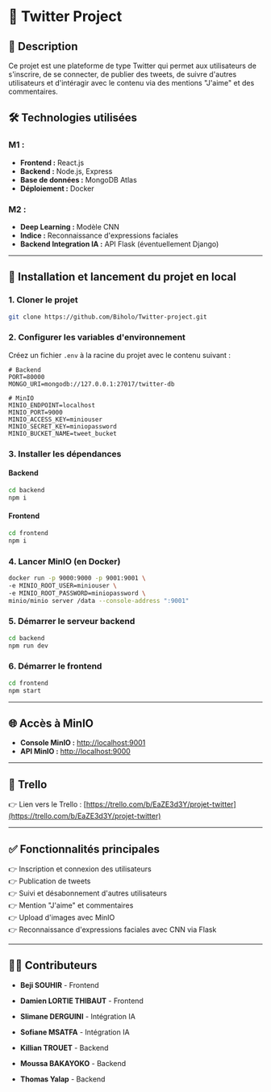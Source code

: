 # 🚀 Twitter Project

## 📌 Description

Ce projet est une plateforme de type Twitter qui permet aux utilisateurs de s'inscrire, de se connecter, de publier des tweets, de suivre d'autres utilisateurs et d'intéragir avec le contenu via des mentions "J'aime" et des commentaires.

## 🛠️ Technologies utilisées

### **M1 :**

- **Frontend :** React.js
- **Backend :** Node.js, Express
- **Base de données :** MongoDB Atlas
- **Déploiement :** Docker

### **M2 :**

- **Deep Learning :** Modèle CNN
- **Indice :** Reconnaissance d'expressions faciales
- **Backend Integration IA :** API Flask (éventuellement Django)

---

## 🚀 Installation et lancement du projet en local

### 1. **Cloner le projet**

```bash
git clone https://github.com/Biholo/Twitter-project.git
```

### 2. **Configurer les variables d'environnement**

Créez un fichier `.env` à la racine du projet avec le contenu suivant :

```env
# Backend
PORT=80000
MONGO_URI=mongodb://127.0.0.1:27017/twitter-db

# MinIO
MINIO_ENDPOINT=localhost
MINIO_PORT=9000
MINIO_ACCESS_KEY=miniouser
MINIO_SECRET_KEY=miniopassword
MINIO_BUCKET_NAME=tweet_bucket
```

### 3. **Installer les dépendances**

#### **Backend**

```bash
cd backend
npm i
```

#### **Frontend**

```bash
cd frontend
npm i
```

### 4. **Lancer MinIO (en Docker)**

```bash
docker run -p 9000:9000 -p 9001:9001 \
-e MINIO_ROOT_USER=miniouser \
-e MINIO_ROOT_PASSWORD=miniopassword \
minio/minio server /data --console-address ":9001"
```

### 5. **Démarrer le serveur backend**

```bash
cd backend
npm run dev
```

### 6. **Démarrer le frontend**

```bash
cd frontend
npm start
```

---

## 🌐 **Accès à MinIO**

- **Console MinIO :** [http://localhost:9001](http://localhost:9001)
- **API MinIO :** [http://localhost:9000](http://localhost:9000)

---

## 🎯 **Trello**

👉 Lien vers le Trello : [https://trello.com/b/EaZE3d3Y/projet-twitter](https://trello.com/b/EaZE3d3Y/projet-twitter)

---

## ✅ **Fonctionnalités principales**

👉 Inscription et connexion des utilisateurs\
👉 Publication de tweets\
👉 Suivi et désabonnement d'autres utilisateurs\
👉 Mention "J'aime" et commentaires\
👉 Upload d'images avec MinIO\
👉 Reconnaissance d'expressions faciales avec CNN via Flask

---

## 👨‍💻 **Contributeurs**

- **Beji SOUHIR** - Frontend 

- **Damien LORTIE THIBAUT** - Frontend

- **Slimane DERGUINI** - Intégration IA

- **Sofiane MSATFA** - Intégration IA

- **Killian TROUET** - Backend 

- **Moussa BAKAYOKO** - Backend

- **Thomas Yalap** - Backend
